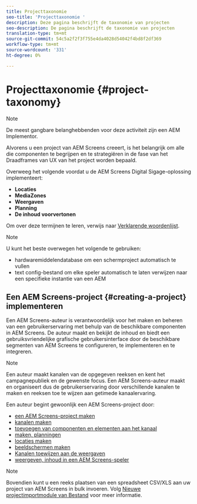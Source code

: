 ```yaml
---
title: Projecttaxonomie
seo-title: 'Projecttaxonomie '
description: Deze pagina beschrijft de taxonomie van projecten
seo-description: De pagina beschrijft de taxonomie van projecten
translation-type: tm+mt
source-git-commit: 54c5a2f2f3f755e4da4028d54042f4bd8f2df369
workflow-type: tm+mt
source-wordcount: '331'
ht-degree: 0%

---
```



# Projecttaxonomie {#project-taxonomy}

>[!NOTE]
>
>De meest gangbare belanghebbenden voor deze activiteit zijn een AEM Implementor.

Alvorens u een project van AEM Screens creeert, is het belangrijk om alle die componenten te begrijpen en te strategiëren in de fase van het Draadframes van UX van het project worden bepaald.

Overweeg het volgende voordat u de AEM Screens Digital Sigage-oplossing implementeert:

* **Locaties**
* **MediaZones**
* **Weergaven**
* **Planning**
* **De inhoud voorvertonen**

Om over deze termijnen te leren, verwijs naar [Verklarende woordenlijst](https://helpx.adobe.com/experience-manager/6-5/screens/using/screens-glossary.html).

>[!NOTE]
>
>U kunt het beste overwegen het volgende te gebruiken:
>
>* hardwaremiddelendatabase om een schermproject automatisch te vullen
>* text config-bestand om elke speler automatisch te laten verwijzen naar een specifieke instantie van een AEM


## Een AEM Screens-project {#creating-a-project} implementeren

Een AEM Screens-auteur is verantwoordelijk voor het maken en beheren van een gebruikerservaring met behulp van de beschikbare componenten in AEM Screens. De auteur maakt en bekijkt de inhoud en biedt een gebruiksvriendelijke grafische gebruikersinterface door de beschikbare segmenten van AEM Screens te configureren, te implementeren en te integreren.

>[!NOTE]
>
>Een auteur maakt kanalen van de opgegeven reeksen en kent het campagnepubliek en de gewenste focus. Een AEM Screens-auteur maakt en organiseert dus de gebruikerservaring door verschillende kanalen te maken en reeksen toe te wijzen aan getimede kanaalervaring.

Een auteur begint gewoonlijk een AEM Screens-project door:

* [een AEM Screens-project maken](https://helpx.adobe.com/experience-manager/6-5/screens/using/creating-a-screens-project.html)
* [kanalen maken](https://helpx.adobe.com/experience-manager/6-5/screens/using/managing-channels.html)
* [toevoegen van componenten en elementen aan het kanaal](https://helpx.adobe.com/experience-manager/6-5/screens/using/adding-components-to-a-channel.html)
* [maken, planningen](https://helpx.adobe.com/experience-manager/6-5/screens/using/managing-schedules.html)
* [locaties maken](https://helpx.adobe.com/experience-manager/6-5/screens/using/managing-locations.html)
* [beeldschermen maken](https://helpx.adobe.com/experience-manager/6-5/screens/using/managing-displays.html)
* [Kanalen toewijzen aan de weergaven](https://helpx.adobe.com/experience-manager/6-5/screens/using/channel-assignment.html)
* [weergeven, inhoud in een AEM Screens-speler](https://helpx.adobe.com/experience-manager/6-5/screens/using/working-with-screens-player.html)

>[!NOTE]
>Bovendien kunt u een reeks plaatsen van een spreadsheet CSV/XLS aan uw project van AEM Screens in bulk invoeren. Volg [Nieuwe projectimportmodule van Bestand](https://helpx.adobe.com/experience-manager/6-5/screens/using/project-importer.html) voor meer informatie.
